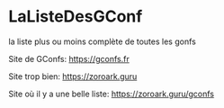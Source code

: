 # LaListeDesGConf
la liste plus ou moins complète de toutes les gonfs

Site de GConfs: https://gconfs.fr

Site trop bien: https://zoroark.guru

Site où il y a une belle liste: https://zoroark.guru/gconfs
